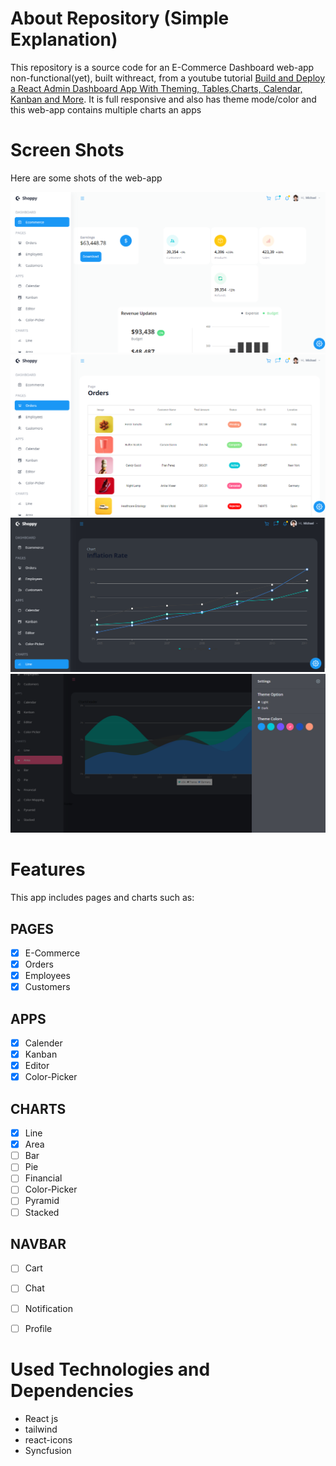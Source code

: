 # About Repository (Simple Explanation)

This repository is a source code for an E-Commerce Dashboard web-app non-functional(yet), built withreact, from a  youtube tutorial [Build and Deploy a React Admin Dashboard App With Theming, Tables,Charts, Calendar, Kanban and More](https://youtu.be/jx5hdo50a2M?si=4lqQohNZKvC-TRsm).
It is full responsive and also has theme mode/color and this web-app contains multiple charts an apps

# Screen Shots
Here are some shots of the web-app

![E-Commece Page](/public/screenShots/dashboard-ECommerce-page.png)
![Orders Page](/public/screenShots/dashboard-orders-page.png)
![Line Chart](/public/screenShots/dashboard-line-chart.png)
![Area Chart](/public/screenShots/dashboard-area-chart.png)

# Features

This app includes pages and charts such as:
    
## PAGES
- [x] E-Commerce
- [x] Orders
- [x] Employees
- [x] Customers

## APPS 
- [x] Calender
- [x] Kanban
- [x] Editor
- [x] Color-Picker
    
## CHARTS
- [x] Line
- [x] Area
- [ ] Bar
- [ ] Pie
- [ ] Financial
- [ ] Color-Picker
- [ ] Pyramid
- [ ] Stacked
    
## NAVBAR
- [ ] Cart
- [ ] Chat
- [ ] Notification
- [ ] Profile


# Used Technologies and Dependencies

- React js
- tailwind
- react-icons
- Syncfusion